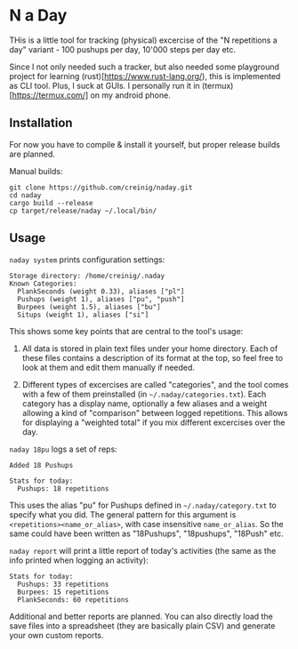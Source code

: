 # N a Day

THis is a little tool for tracking (physical) excercise of the "N repetitions a day" variant -
100 pushups per day, 10'000 steps per day etc.

Since I not only needed such a tracker, but also needed some playground project for learning (rust)[https://www.rust-lang.org/),
this is implemented as CLI tool. Plus, I suck at GUIs. I personally run it in (termux)[https://termux.com/] on my android phone.


## Installation

For now you have to compile & install it yourself, but proper release builds are planned.

Manual builds:

```
git clone https://github.com/creinig/naday.git
cd naday
cargo build --release
cp target/release/naday ~/.local/bin/
```

## Usage

`naday system` prints configuration settings:

```
Storage directory: /home/creinig/.naday
Known Categories:
  PlankSeconds (weight 0.33), aliases ["pl"]
  Pushups (weight 1), aliases ["pu", "push"]
  Burpees (weight 1.5), aliases ["bu"]
  Situps (weight 1), aliases ["si"]
```

This shows some key points that are central to the tool's usage:

1. All data is stored in plain text files under your home directory. Each of these files
   contains a description of its format at the top, so feel free to look at them and edit them manually if needed.

2. Different types of excercises are called "categories", and the tool comes with a few of them preinstalled
   (in `~/.naday/categories.txt`). Each category has a display name, optionally a few aliases and a weight 
   allowing a kind of "comparison" between logged repetitions. This allows for displaying a "weighted total"
   if you mix different excercises over the day.


`naday 18pu` logs a set of reps:

```
Added 18 Pushups

Stats for today:
  Pushups: 18 repetitions
```

This uses the alias "pu" for Pushups defined in `~/.naday/category.txt` to specify what you did.
The general pattern for this argument is `<repetitions><name_or_alias>`, with case insensitive
`name_or_alias`. So the same could have been
written as "18Pushups", "18pushups", "18Push" etc.


`naday report` will print a little report of today's activities (the same as the info printed
when logging an activity):

```
Stats for today:
  Pushups: 33 repetitions
  Burpees: 15 repetitions
  PlankSeconds: 60 repetitions
```

Additional and better reports are planned. You can also directly load the save files into a 
spreadsheet (they are basically plain CSV) and generate your own custom reports.
